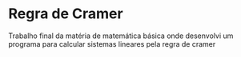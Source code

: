 # Regra de Cramer
 Trabalho final da matéria de matemática básica onde desenvolvi um programa para calcular  sistemas lineares pela regra de cramer
